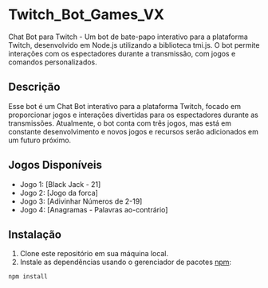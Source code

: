 # Twitch_Bot_Games_VX
Chat Bot para Twitch - Um bot de bate-papo interativo para a plataforma Twitch, desenvolvido em Node.js utilizando a biblioteca tmi.js. O bot permite interações com os espectadores durante a transmissão, com jogos e comandos personalizados.

## Descrição
Esse bot é um Chat Bot interativo para a plataforma Twitch, focado em proporcionar jogos e interações divertidas para os espectadores durante as transmissões. Atualmente, o bot conta com três jogos, mas está em constante desenvolvimento e novos jogos e recursos serão adicionados em um futuro próximo.

## Jogos Disponíveis
- Jogo 1: [Black Jack - 21]
- Jogo 2: [Jogo da forca]
- Jogo 3: [Adivinhar Números de 2-19]
- Jogo 4: [Anagramas - Palavras ao-contrário]

## Instalação
1. Clone este repositório em sua máquina local.
2. Instale as dependências usando o gerenciador de pacotes [npm](https://www.npmjs.com/):

```bash
npm install
